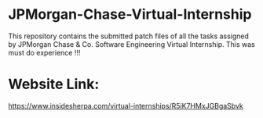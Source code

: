 # JPMorgan-Chase-Virtual-Internship

This repository contains the submitted patch files of all the tasks assigned by JPMorgan Chase & Co. Software Engineering Virtual Internship. This was must do experience !!!

# Website Link:
https://www.insidesherpa.com/virtual-internships/R5iK7HMxJGBgaSbvk

